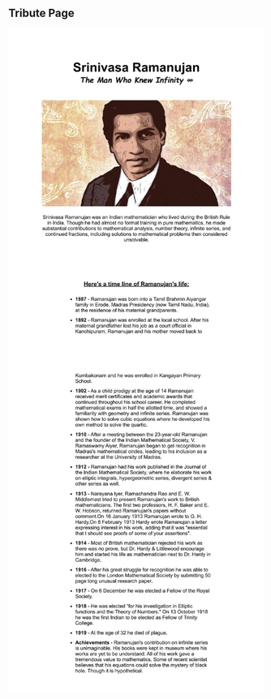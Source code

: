 ## Tribute Page
 ![Tribute Page](https://raw.githubusercontent.com/gulshankumar143/Web_Design/main/Images_Used/Tribute_Page1.jpg)
![Tribute Page](https://raw.githubusercontent.com/gulshankumar143/Web_Design/main/Images_Used/Tribute_Page2.jpg)
